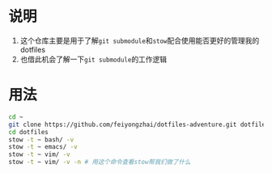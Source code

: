 # 说明
1. 这个仓库主要是用于了解`git submodule`和`stow`配合使用能否更好的管理我的dotfiles
2. 也借此机会了解一下`git submodule`的工作逻辑


# 用法
```sh
cd ~
git clone https://github.com/feiyongzhai/dotfiles-adventure.git dotfiles
cd dotfiles
stow -t ~ bash/ -v
stow -t ~ emacs/ -v
stow -t ~ vim/ -v
stow -t ~ vim/ -v -n # 用这个命令查看stow帮我们做了什么
```
